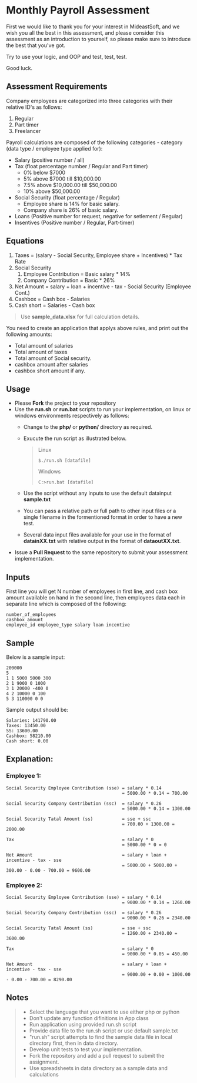 # Monthly Payroll Assessment

First we would like to thank you for your interest in MideastSoft, 
and we wish you all the best in this assessment, and please consider this 
assessment as an introduction to yourself, so please make sure to introduce the
best that you've got.

Try to use your logic, and OOP and test, test, test.

Good luck.

## Assessment Requirements

Company employees are categorized into three categories with their relative ID's as follows:

1. Regular
2. Part timer
3. Freelancer

Payroll calculations are composed of the following categories -  category (data type / employee type applied for):

* Salary (positive number / all)
* Tax (float percentage number / Regular and Part timer)
    * 0% below $7000
    * 5% above $7000 till $10,000.00
    * 7.5% above $10,000.00 till $50,000.00
    * 10% above $50,000.00 
* Social Security (float percentage / Regular)
    * Employee share is 14% for basic salary.
    * Company share is 26% of basic salary.
* Loans (Positive number for request, negative for setlement / Regular)
* Insentives (Positive number / Regular, Part-timer)

## Equations
1. Taxes = (salary - Social Security, Employee share + Incentives) * Tax Rate
2. Social Security
    1. Employee Contribution = Basic salary * 14%
    2. Company Contribution = Basic * 26%
3. Net Amount = salary + loan + incentive - tax - Social Security (Employee Cont.)
4. Cashbox = Cash box - Salaries
5. Cash short = Salaries - Cash box

> Use __sample_data.xlsx__ for full calculation details.

You need to create an application that applys above rules, and print out the following amounts:
* Total amount of salaries
* Total amount of taxes
* Total amount of Social security.
* cashbox amount after salaries
* cashbox short amount if any.

## Usage

* Please **Fork** the project to your repository
* Use the **run.sh** or **run.bat** scripts to run your implementation, on linux or windows environments respectively as follows:
    * Change to the **php/** or **python/** directory as required.
    * Exucute the run script as illustrated below.

        > Linux 
        > ```shell
        > $./run.sh [datafile]
        > ```
        > Windows
        > ```shell
        > C:>run.bat [datafile]
        > ```

    * Use the script without any inputs to use the default datainput **sample.txt**
    * You can pass a relative path or full path to other input files or a single filename in the formentioned format in order to have a new test.
    * Several data input files available for your use in the format of **datainXX.txt** with relative output in the format of **dataoutXX.txt**.
* Issue a **Pull Request** to the same repository to submit your assessment implementation.

## Inputs
First line you will get N number of employees in first line, and cash box amount available on hand in the second line, then employees data each in separate line which is composed of the following:

```
number_of_employees 
cashbox_amount
employee_id employee_type salary loan incentive
```

## Sample

Below is a sample input:

```
200000
5
1 1 5000 5000 300
2 1 9000 0 1000
3 1 20000 -400 0
4 2 10000 0 100
5 3 110000 0 0
```

Sample output should be:

```
Salaries: 141790.00
Taxes: 13450.00
SS: 13600.00
Cashbox: 58210.00
Cash short: 0.00
```

## Explanation:

### Employee 1:

```
Social Security Employee Contribution (sse) = salary * 0.14 
                                            = 5000.00 * 0.14 = 700.00

Social Security Company Contribution (ssc)  = salary * 0.26 
                                            = 5000.00 * 0.14 = 1300.00

Social Security Tatal Amount (ss)           = sse + ssc 
                                            = 700.00 + 1300.00 = 2000.00

Tax                                         = salary * 0 
                                            = 5000.00 * 0 = 0

Net Amount                                  = salary + loan + incentive - tax - sse 
                                            = 5000.00 + 5000.00 + 300.00 - 0.00 - 700.00 = 9600.00
```

### Employee 2:

```
Social Security Employee Contribution (sse) = salary * 0.14 
                                            = 9000.00 * 0.14 = 1260.00

Social Security Company Contribution (ssc)  = salary * 0.26 
                                            = 9000.00 * 0.26 = 2340.00

Social Security Tatal Amount (ss)           = sse + ssc 
                                            = 1260.00 + 2340.00 = 3600.00

Tax                                         = salary * 0 
                                            = 9000.00 * 0.05 = 450.00

Net Amount                                  = salary + loan + incentive - tax - sse 
                                            = 9000.00 + 0.00 + 1000.00 - 0.00 - 700.00 = 8290.00
```

## Notes

> * Select the language that you want to use either php or python
> * Don't update any function difinitions in App class
> * Run application using provided run.sh script 
> * Provide data file to the run.sh script or use default sample.txt
> * "run.sh" script attempts to find the sample data file in local directory first, then in data directory.
> * Develop unit tests to test your implementation.
> * Fork the repository and add a pull request to submit the assignment.
> * Use spreadsheets in data directory as a sample data and calculations
